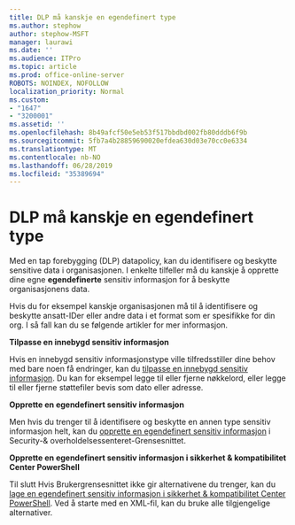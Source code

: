 ```yaml
---
title: DLP må kanskje en egendefinert type
ms.author: stephow
author: stephow-MSFT
manager: laurawi
ms.date: ''
ms.audience: ITPro
ms.topic: article
ms.prod: office-online-server
ROBOTS: NOINDEX, NOFOLLOW
localization_priority: Normal
ms.custom:
- "1647"
- "3200001"
ms.assetid: ''
ms.openlocfilehash: 8b49afcf50e5eb53f517bbdbd002fb80dddb6f9b
ms.sourcegitcommit: 5fb7a4b28859690020efdea630d03e70cc0e6334
ms.translationtype: MT
ms.contentlocale: nb-NO
ms.lasthandoff: 06/28/2019
ms.locfileid: "35389694"
---
```

# <a name="dlp-might-need-a-custom-type"></a>DLP må kanskje en egendefinert type

Med en tap forebygging (DLP) datapolicy, kan du identifisere og beskytte sensitive data i organisasjonen. I enkelte tilfeller må du kanskje å opprette dine egne **egendefinerte** sensitiv informasjon for å beskytte organisasjonens data.

Hvis du for eksempel kanskje organisasjonen må til å identifisere og beskytte ansatt-IDer eller andre data i et format som er spesifikke for din org. I så fall kan du se følgende artikler for mer informasjon.
  
 **Tilpasse en innebygd sensitiv informasjon**
  
Hvis en innebygd sensitiv informasjonstype ville tilfredsstiller dine behov med bare noen få endringer, kan du [tilpasse en innebygd sensitiv informasjon](https://docs.microsoft.com/office365/securitycompliance/customize-a-built-in-sensitive-information-type). Du kan for eksempel legge til eller fjerne nøkkelord, eller legge til eller fjerne støttefiler bevis som dato eller adresse.
  
 **Opprette en egendefinert sensitiv informasjon**
  
Men hvis du trenger til å identifisere og beskytte en annen type sensitiv informasjon helt, kan du [opprette en egendefinert sensitiv informasjon](https://docs.microsoft.com/office365/securitycompliance/create-a-custom-sensitive-information-type) i Security-& overholdelsessenteret-Grensesnittet.
  
**Opprette en egendefinert sensitiv informasjon i sikkerhet & kompatibilitet Center PowerShell**

Til slutt Hvis Brukergrensesnittet ikke gir alternativene du trenger, kan du [lage en egendefinert sensitiv informasjon i sikkerhet & kompatibilitet Center PowerShell](https://docs.microsoft.com/office365/securitycompliance/create-a-custom-sensitive-information-type-in-scc-powershell). Ved å starte med en XML-fil, kan du bruke alle tilgjengelige alternativer.
